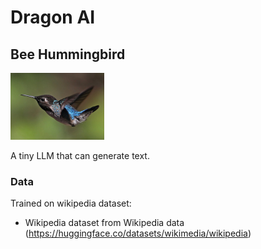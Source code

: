 # Dragon AI

## Bee Hummingbird

<img title="a title" alt="Alt text" src="assets/bee_hummingbird.jpg" width="150">

A tiny LLM that can generate text.


### Data

Trained on wikipedia dataset:
- Wikipedia dataset from Wikipedia data (https://huggingface.co/datasets/wikimedia/wikipedia)